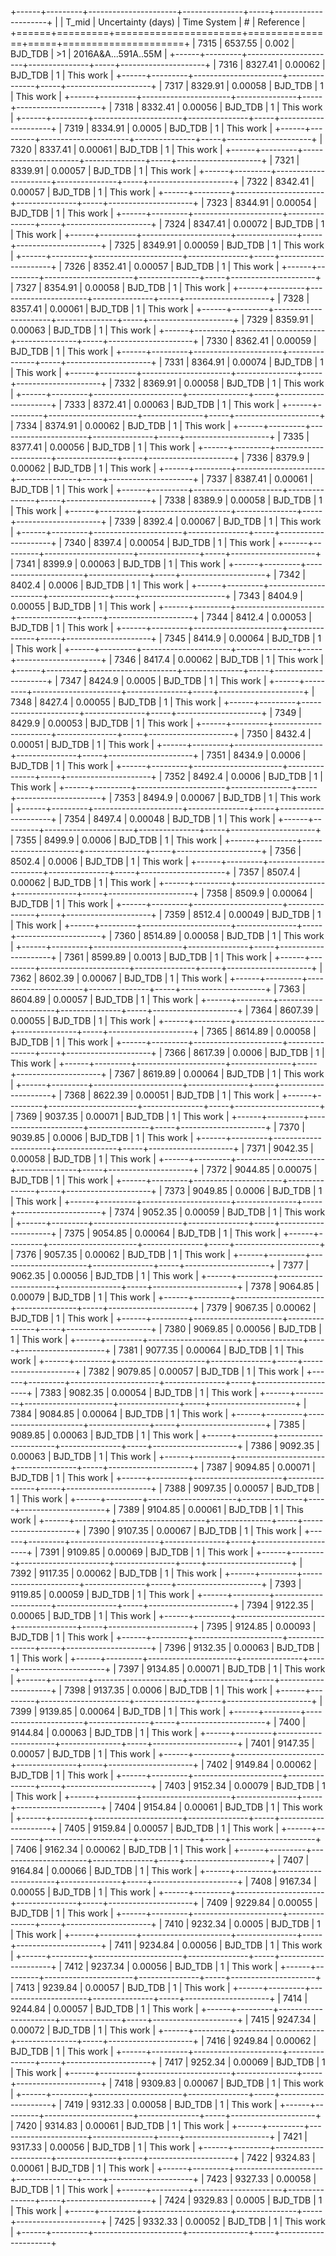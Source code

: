 +------+---------+----------------------+---------------+-----+---------------------+
|      |   T_mid |   Uncertainty (days) | Time System   | #   | Reference           |
+======+=========+======================+===============+=====+=====================+
| 7315 | 6537.55 |              0.002   | BJD_TDB       | >1  | 2016A&A...591A..55M |
+------+---------+----------------------+---------------+-----+---------------------+
| 7316 | 8327.41 |              0.00062 | BJD_TDB       | 1   | This work           |
+------+---------+----------------------+---------------+-----+---------------------+
| 7317 | 8329.91 |              0.00058 | BJD_TDB       | 1   | This work           |
+------+---------+----------------------+---------------+-----+---------------------+
| 7318 | 8332.41 |              0.00056 | BJD_TDB       | 1   | This work           |
+------+---------+----------------------+---------------+-----+---------------------+
| 7319 | 8334.91 |              0.0005  | BJD_TDB       | 1   | This work           |
+------+---------+----------------------+---------------+-----+---------------------+
| 7320 | 8337.41 |              0.00061 | BJD_TDB       | 1   | This work           |
+------+---------+----------------------+---------------+-----+---------------------+
| 7321 | 8339.91 |              0.00057 | BJD_TDB       | 1   | This work           |
+------+---------+----------------------+---------------+-----+---------------------+
| 7322 | 8342.41 |              0.00057 | BJD_TDB       | 1   | This work           |
+------+---------+----------------------+---------------+-----+---------------------+
| 7323 | 8344.91 |              0.00054 | BJD_TDB       | 1   | This work           |
+------+---------+----------------------+---------------+-----+---------------------+
| 7324 | 8347.41 |              0.00072 | BJD_TDB       | 1   | This work           |
+------+---------+----------------------+---------------+-----+---------------------+
| 7325 | 8349.91 |              0.00059 | BJD_TDB       | 1   | This work           |
+------+---------+----------------------+---------------+-----+---------------------+
| 7326 | 8352.41 |              0.00057 | BJD_TDB       | 1   | This work           |
+------+---------+----------------------+---------------+-----+---------------------+
| 7327 | 8354.91 |              0.00058 | BJD_TDB       | 1   | This work           |
+------+---------+----------------------+---------------+-----+---------------------+
| 7328 | 8357.41 |              0.00061 | BJD_TDB       | 1   | This work           |
+------+---------+----------------------+---------------+-----+---------------------+
| 7329 | 8359.91 |              0.00063 | BJD_TDB       | 1   | This work           |
+------+---------+----------------------+---------------+-----+---------------------+
| 7330 | 8362.41 |              0.00059 | BJD_TDB       | 1   | This work           |
+------+---------+----------------------+---------------+-----+---------------------+
| 7331 | 8364.91 |              0.00074 | BJD_TDB       | 1   | This work           |
+------+---------+----------------------+---------------+-----+---------------------+
| 7332 | 8369.91 |              0.00058 | BJD_TDB       | 1   | This work           |
+------+---------+----------------------+---------------+-----+---------------------+
| 7333 | 8372.41 |              0.00063 | BJD_TDB       | 1   | This work           |
+------+---------+----------------------+---------------+-----+---------------------+
| 7334 | 8374.91 |              0.00062 | BJD_TDB       | 1   | This work           |
+------+---------+----------------------+---------------+-----+---------------------+
| 7335 | 8377.41 |              0.00056 | BJD_TDB       | 1   | This work           |
+------+---------+----------------------+---------------+-----+---------------------+
| 7336 | 8379.9  |              0.00062 | BJD_TDB       | 1   | This work           |
+------+---------+----------------------+---------------+-----+---------------------+
| 7337 | 8387.41 |              0.00061 | BJD_TDB       | 1   | This work           |
+------+---------+----------------------+---------------+-----+---------------------+
| 7338 | 8389.9  |              0.00058 | BJD_TDB       | 1   | This work           |
+------+---------+----------------------+---------------+-----+---------------------+
| 7339 | 8392.4  |              0.00067 | BJD_TDB       | 1   | This work           |
+------+---------+----------------------+---------------+-----+---------------------+
| 7340 | 8397.4  |              0.00054 | BJD_TDB       | 1   | This work           |
+------+---------+----------------------+---------------+-----+---------------------+
| 7341 | 8399.9  |              0.00063 | BJD_TDB       | 1   | This work           |
+------+---------+----------------------+---------------+-----+---------------------+
| 7342 | 8402.4  |              0.0006  | BJD_TDB       | 1   | This work           |
+------+---------+----------------------+---------------+-----+---------------------+
| 7343 | 8404.9  |              0.00055 | BJD_TDB       | 1   | This work           |
+------+---------+----------------------+---------------+-----+---------------------+
| 7344 | 8412.4  |              0.00053 | BJD_TDB       | 1   | This work           |
+------+---------+----------------------+---------------+-----+---------------------+
| 7345 | 8414.9  |              0.00064 | BJD_TDB       | 1   | This work           |
+------+---------+----------------------+---------------+-----+---------------------+
| 7346 | 8417.4  |              0.00062 | BJD_TDB       | 1   | This work           |
+------+---------+----------------------+---------------+-----+---------------------+
| 7347 | 8424.9  |              0.0005  | BJD_TDB       | 1   | This work           |
+------+---------+----------------------+---------------+-----+---------------------+
| 7348 | 8427.4  |              0.00055 | BJD_TDB       | 1   | This work           |
+------+---------+----------------------+---------------+-----+---------------------+
| 7349 | 8429.9  |              0.00053 | BJD_TDB       | 1   | This work           |
+------+---------+----------------------+---------------+-----+---------------------+
| 7350 | 8432.4  |              0.00051 | BJD_TDB       | 1   | This work           |
+------+---------+----------------------+---------------+-----+---------------------+
| 7351 | 8434.9  |              0.0006  | BJD_TDB       | 1   | This work           |
+------+---------+----------------------+---------------+-----+---------------------+
| 7352 | 8492.4  |              0.0006  | BJD_TDB       | 1   | This work           |
+------+---------+----------------------+---------------+-----+---------------------+
| 7353 | 8494.9  |              0.00067 | BJD_TDB       | 1   | This work           |
+------+---------+----------------------+---------------+-----+---------------------+
| 7354 | 8497.4  |              0.00048 | BJD_TDB       | 1   | This work           |
+------+---------+----------------------+---------------+-----+---------------------+
| 7355 | 8499.9  |              0.0006  | BJD_TDB       | 1   | This work           |
+------+---------+----------------------+---------------+-----+---------------------+
| 7356 | 8502.4  |              0.0006  | BJD_TDB       | 1   | This work           |
+------+---------+----------------------+---------------+-----+---------------------+
| 7357 | 8507.4  |              0.00062 | BJD_TDB       | 1   | This work           |
+------+---------+----------------------+---------------+-----+---------------------+
| 7358 | 8509.9  |              0.00064 | BJD_TDB       | 1   | This work           |
+------+---------+----------------------+---------------+-----+---------------------+
| 7359 | 8512.4  |              0.00049 | BJD_TDB       | 1   | This work           |
+------+---------+----------------------+---------------+-----+---------------------+
| 7360 | 8514.89 |              0.00058 | BJD_TDB       | 1   | This work           |
+------+---------+----------------------+---------------+-----+---------------------+
| 7361 | 8599.89 |              0.0013  | BJD_TDB       | 1   | This work           |
+------+---------+----------------------+---------------+-----+---------------------+
| 7362 | 8602.39 |              0.00067 | BJD_TDB       | 1   | This work           |
+------+---------+----------------------+---------------+-----+---------------------+
| 7363 | 8604.89 |              0.00057 | BJD_TDB       | 1   | This work           |
+------+---------+----------------------+---------------+-----+---------------------+
| 7364 | 8607.39 |              0.00055 | BJD_TDB       | 1   | This work           |
+------+---------+----------------------+---------------+-----+---------------------+
| 7365 | 8614.89 |              0.00058 | BJD_TDB       | 1   | This work           |
+------+---------+----------------------+---------------+-----+---------------------+
| 7366 | 8617.39 |              0.0006  | BJD_TDB       | 1   | This work           |
+------+---------+----------------------+---------------+-----+---------------------+
| 7367 | 8619.89 |              0.00064 | BJD_TDB       | 1   | This work           |
+------+---------+----------------------+---------------+-----+---------------------+
| 7368 | 8622.39 |              0.00051 | BJD_TDB       | 1   | This work           |
+------+---------+----------------------+---------------+-----+---------------------+
| 7369 | 9037.35 |              0.00071 | BJD_TDB       | 1   | This work           |
+------+---------+----------------------+---------------+-----+---------------------+
| 7370 | 9039.85 |              0.0006  | BJD_TDB       | 1   | This work           |
+------+---------+----------------------+---------------+-----+---------------------+
| 7371 | 9042.35 |              0.00058 | BJD_TDB       | 1   | This work           |
+------+---------+----------------------+---------------+-----+---------------------+
| 7372 | 9044.85 |              0.00075 | BJD_TDB       | 1   | This work           |
+------+---------+----------------------+---------------+-----+---------------------+
| 7373 | 9049.85 |              0.0006  | BJD_TDB       | 1   | This work           |
+------+---------+----------------------+---------------+-----+---------------------+
| 7374 | 9052.35 |              0.00059 | BJD_TDB       | 1   | This work           |
+------+---------+----------------------+---------------+-----+---------------------+
| 7375 | 9054.85 |              0.00064 | BJD_TDB       | 1   | This work           |
+------+---------+----------------------+---------------+-----+---------------------+
| 7376 | 9057.35 |              0.00062 | BJD_TDB       | 1   | This work           |
+------+---------+----------------------+---------------+-----+---------------------+
| 7377 | 9062.35 |              0.00056 | BJD_TDB       | 1   | This work           |
+------+---------+----------------------+---------------+-----+---------------------+
| 7378 | 9064.85 |              0.00079 | BJD_TDB       | 1   | This work           |
+------+---------+----------------------+---------------+-----+---------------------+
| 7379 | 9067.35 |              0.00062 | BJD_TDB       | 1   | This work           |
+------+---------+----------------------+---------------+-----+---------------------+
| 7380 | 9069.85 |              0.00056 | BJD_TDB       | 1   | This work           |
+------+---------+----------------------+---------------+-----+---------------------+
| 7381 | 9077.35 |              0.00064 | BJD_TDB       | 1   | This work           |
+------+---------+----------------------+---------------+-----+---------------------+
| 7382 | 9079.85 |              0.00057 | BJD_TDB       | 1   | This work           |
+------+---------+----------------------+---------------+-----+---------------------+
| 7383 | 9082.35 |              0.00054 | BJD_TDB       | 1   | This work           |
+------+---------+----------------------+---------------+-----+---------------------+
| 7384 | 9084.85 |              0.00064 | BJD_TDB       | 1   | This work           |
+------+---------+----------------------+---------------+-----+---------------------+
| 7385 | 9089.85 |              0.00063 | BJD_TDB       | 1   | This work           |
+------+---------+----------------------+---------------+-----+---------------------+
| 7386 | 9092.35 |              0.00063 | BJD_TDB       | 1   | This work           |
+------+---------+----------------------+---------------+-----+---------------------+
| 7387 | 9094.85 |              0.00071 | BJD_TDB       | 1   | This work           |
+------+---------+----------------------+---------------+-----+---------------------+
| 7388 | 9097.35 |              0.00057 | BJD_TDB       | 1   | This work           |
+------+---------+----------------------+---------------+-----+---------------------+
| 7389 | 9104.85 |              0.00061 | BJD_TDB       | 1   | This work           |
+------+---------+----------------------+---------------+-----+---------------------+
| 7390 | 9107.35 |              0.00067 | BJD_TDB       | 1   | This work           |
+------+---------+----------------------+---------------+-----+---------------------+
| 7391 | 9109.85 |              0.00069 | BJD_TDB       | 1   | This work           |
+------+---------+----------------------+---------------+-----+---------------------+
| 7392 | 9117.35 |              0.00062 | BJD_TDB       | 1   | This work           |
+------+---------+----------------------+---------------+-----+---------------------+
| 7393 | 9119.85 |              0.00059 | BJD_TDB       | 1   | This work           |
+------+---------+----------------------+---------------+-----+---------------------+
| 7394 | 9122.35 |              0.00065 | BJD_TDB       | 1   | This work           |
+------+---------+----------------------+---------------+-----+---------------------+
| 7395 | 9124.85 |              0.00093 | BJD_TDB       | 1   | This work           |
+------+---------+----------------------+---------------+-----+---------------------+
| 7396 | 9132.35 |              0.00063 | BJD_TDB       | 1   | This work           |
+------+---------+----------------------+---------------+-----+---------------------+
| 7397 | 9134.85 |              0.00071 | BJD_TDB       | 1   | This work           |
+------+---------+----------------------+---------------+-----+---------------------+
| 7398 | 9137.35 |              0.0006  | BJD_TDB       | 1   | This work           |
+------+---------+----------------------+---------------+-----+---------------------+
| 7399 | 9139.85 |              0.00064 | BJD_TDB       | 1   | This work           |
+------+---------+----------------------+---------------+-----+---------------------+
| 7400 | 9144.84 |              0.00063 | BJD_TDB       | 1   | This work           |
+------+---------+----------------------+---------------+-----+---------------------+
| 7401 | 9147.35 |              0.00057 | BJD_TDB       | 1   | This work           |
+------+---------+----------------------+---------------+-----+---------------------+
| 7402 | 9149.84 |              0.00062 | BJD_TDB       | 1   | This work           |
+------+---------+----------------------+---------------+-----+---------------------+
| 7403 | 9152.34 |              0.00079 | BJD_TDB       | 1   | This work           |
+------+---------+----------------------+---------------+-----+---------------------+
| 7404 | 9154.84 |              0.00061 | BJD_TDB       | 1   | This work           |
+------+---------+----------------------+---------------+-----+---------------------+
| 7405 | 9159.84 |              0.00057 | BJD_TDB       | 1   | This work           |
+------+---------+----------------------+---------------+-----+---------------------+
| 7406 | 9162.34 |              0.00062 | BJD_TDB       | 1   | This work           |
+------+---------+----------------------+---------------+-----+---------------------+
| 7407 | 9164.84 |              0.00066 | BJD_TDB       | 1   | This work           |
+------+---------+----------------------+---------------+-----+---------------------+
| 7408 | 9167.34 |              0.00055 | BJD_TDB       | 1   | This work           |
+------+---------+----------------------+---------------+-----+---------------------+
| 7409 | 9229.84 |              0.00055 | BJD_TDB       | 1   | This work           |
+------+---------+----------------------+---------------+-----+---------------------+
| 7410 | 9232.34 |              0.0005  | BJD_TDB       | 1   | This work           |
+------+---------+----------------------+---------------+-----+---------------------+
| 7411 | 9234.84 |              0.00056 | BJD_TDB       | 1   | This work           |
+------+---------+----------------------+---------------+-----+---------------------+
| 7412 | 9237.34 |              0.00056 | BJD_TDB       | 1   | This work           |
+------+---------+----------------------+---------------+-----+---------------------+
| 7413 | 9239.84 |              0.00057 | BJD_TDB       | 1   | This work           |
+------+---------+----------------------+---------------+-----+---------------------+
| 7414 | 9244.84 |              0.00057 | BJD_TDB       | 1   | This work           |
+------+---------+----------------------+---------------+-----+---------------------+
| 7415 | 9247.34 |              0.00072 | BJD_TDB       | 1   | This work           |
+------+---------+----------------------+---------------+-----+---------------------+
| 7416 | 9249.84 |              0.00062 | BJD_TDB       | 1   | This work           |
+------+---------+----------------------+---------------+-----+---------------------+
| 7417 | 9252.34 |              0.00069 | BJD_TDB       | 1   | This work           |
+------+---------+----------------------+---------------+-----+---------------------+
| 7418 | 9309.83 |              0.00067 | BJD_TDB       | 1   | This work           |
+------+---------+----------------------+---------------+-----+---------------------+
| 7419 | 9312.33 |              0.00058 | BJD_TDB       | 1   | This work           |
+------+---------+----------------------+---------------+-----+---------------------+
| 7420 | 9314.83 |              0.00061 | BJD_TDB       | 1   | This work           |
+------+---------+----------------------+---------------+-----+---------------------+
| 7421 | 9317.33 |              0.00056 | BJD_TDB       | 1   | This work           |
+------+---------+----------------------+---------------+-----+---------------------+
| 7422 | 9324.83 |              0.00061 | BJD_TDB       | 1   | This work           |
+------+---------+----------------------+---------------+-----+---------------------+
| 7423 | 9327.33 |              0.00058 | BJD_TDB       | 1   | This work           |
+------+---------+----------------------+---------------+-----+---------------------+
| 7424 | 9329.83 |              0.0005  | BJD_TDB       | 1   | This work           |
+------+---------+----------------------+---------------+-----+---------------------+
| 7425 | 9332.33 |              0.00052 | BJD_TDB       | 1   | This work           |
+------+---------+----------------------+---------------+-----+---------------------+